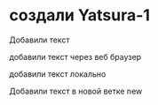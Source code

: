 ﻿# создали Yatsura-1


Добавили текст

добавили текст через веб браузер

добавили текст локально

Добавили текст в новой ветке new